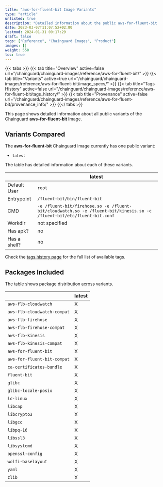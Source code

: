 ```yaml
---
title: "aws-for-fluent-bit Image Variants"
type: "article"
unlisted: true
description: "Detailed information about the public aws-for-fluent-bit Chainguard Image variants"
date: 2023-03-07T11:07:52+02:00
lastmod: 2024-01-31 00:17:29
draft: false
tags: ["Reference", "Chainguard Images", "Product"]
images: []
weight: 550
toc: true
---
```


{{< tabs >}}
{{< tab title="Overview" active=false url="/chainguard/chainguard-images/reference/aws-for-fluent-bit/" >}}
{{< tab title="Variants" active=true url="/chainguard/chainguard-images/reference/aws-for-fluent-bit/image_specs/" >}}
{{< tab title="Tags History" active=false url="/chainguard/chainguard-images/reference/aws-for-fluent-bit/tags_history/" >}}
{{< tab title="Provenance" active=false url="/chainguard/chainguard-images/reference/aws-for-fluent-bit/provenance_info/" >}}
{{</ tabs >}}

This page shows detailed information about all public variants of the Chainguard **aws-for-fluent-bit** Image.

## Variants Compared
The **aws-for-fluent-bit** Chainguard Image currently has one public variant: 

- `latest`

The table has detailed information about each of these variants.

|              | latest                                                                                                                 |
|--------------|------------------------------------------------------------------------------------------------------------------------|
| Default User | `root`                                                                                                                 |
| Entrypoint   | `/fluent-bit/bin/fluent-bit`                                                                                           |
| CMD          | `-e /fluent-bit/firehose.so -e /fluent-bit/cloudwatch.so -e /fluent-bit/kinesis.so -c /fluent-bit/etc/fluent-bit.conf` |
| Workdir      | not specified                                                                                                          |
| Has apk?     | no                                                                                                                     |
| Has a shell? | no                                                                                                                     |

Check the [tags history page](/chainguard/chainguard-images/reference/aws-for-fluent-bit/tags_history/) for the full list of available tags.

## Packages Included
The table shows package distribution across variants.

|                             | latest |
|-----------------------------|--------|
| `aws-flb-cloudwatch`        | X      |
| `aws-flb-cloudwatch-compat` | X      |
| `aws-flb-firehose`          | X      |
| `aws-flb-firehose-compat`   | X      |
| `aws-flb-kinesis`           | X      |
| `aws-flb-kinesis-compat`    | X      |
| `aws-for-fluent-bit`        | X      |
| `aws-for-fluent-bit-compat` | X      |
| `ca-certificates-bundle`    | X      |
| `fluent-bit`                | X      |
| `glibc`                     | X      |
| `glibc-locale-posix`        | X      |
| `ld-linux`                  | X      |
| `libcap`                    | X      |
| `libcrypto3`                | X      |
| `libgcc`                    | X      |
| `libpq-16`                  | X      |
| `libssl3`                   | X      |
| `libsystemd`                | X      |
| `openssl-config`            | X      |
| `wolfi-baselayout`          | X      |
| `yaml`                      | X      |
| `zlib`                      | X      |

